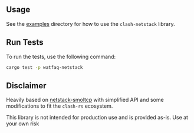 ## Usage

See the [examples](examples) directory for how to use the `clash-netstack` library.



## Run Tests
To run the tests, use the following command:

```bash
cargo test -p watfaq-netstack
```

## Disclaimer

Heavily based on [netstack-smoltcp](https://github.com/automesh-network/netstack-smoltcp) with simplified API and some modifications to fit the `clash-rs` ecosystem.

This library is not intended for production use and is provided as-is. Use at your own risk
